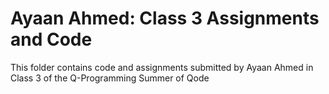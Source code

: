 # Ayaan Ahmed: Class 3 Assignments and Code
This folder contains code and assignments submitted by Ayaan Ahmed in Class 3 of the Q-Programming Summer of Qode
